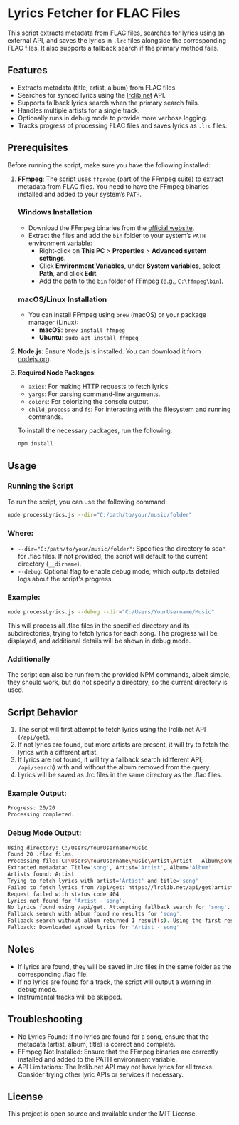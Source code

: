 # Lyrics Fetcher for FLAC Files

This script extracts metadata from FLAC files, searches for lyrics using an external API, and saves the lyrics in `.lrc` files alongside the corresponding FLAC files. It also supports a fallback search if the primary method fails.

## Features

- Extracts metadata (title, artist, album) from FLAC files.
- Searches for synced lyrics using the [lrclib.net](https://ffmpeg.org/download.html) API.
- Supports fallback lyrics search when the primary search fails.
- Handles multiple artists for a single track.
- Optionally runs in debug mode to provide more verbose logging.
- Tracks progress of processing FLAC files and saves lyrics as `.lrc` files.

## Prerequisites

Before running the script, make sure you have the following installed:

1. **FFmpeg**: The script uses `ffprobe` (part of the FFmpeg suite) to extract metadata from FLAC files. You need to have the FFmpeg binaries installed and added to your system’s `PATH`.

    ### Windows Installation
    - Download the FFmpeg binaries from the [official website](https://ffmpeg.org/download.html).
    - Extract the files and add the `bin` folder to your system’s `PATH` environment variable:
      - Right-click on **This PC** > **Properties** > **Advanced system settings**.
      - Click **Environment Variables**, under **System variables**, select **Path**, and click **Edit**.
      - Add the path to the `bin` folder of FFmpeg (e.g., `C:\ffmpeg\bin`).
      
    ### macOS/Linux Installation
    - You can install FFmpeg using `brew` (macOS) or your package manager (Linux):
      - **macOS**: `brew install ffmpeg`
      - **Ubuntu**: `sudo apt install ffmpeg`

2. **Node.js**: Ensure Node.js is installed. You can download it from [nodejs.org](https://nodejs.org/).

3. **Required Node Packages**:
    - `axios`: For making HTTP requests to fetch lyrics.
    - `yargs`: For parsing command-line arguments.
    - `colors`: For colorizing the console output.
    - `child_process` and `fs`: For interacting with the filesystem and running commands.

    To install the necessary packages, run the following:

    ```bash
    npm install
    ```

## Usage

### Running the Script

To run the script, you can use the following command:

```bash
node processLyrics.js --dir="C:/path/to/your/music/folder"
```
### Where:
- `--dir="C:/path/to/your/music/folder"`: Specifies the directory to scan for .flac files. If not provided, the script will default to the current directory (`__dirname`).
- `--debug`: Optional flag to enable debug mode, which outputs detailed logs about the script's progress.

### Example:
```bash
node processLyrics.js --debug --dir="C:/Users/YourUsername/Music"
```
This will process all .flac files in the specified directory and its subdirectories, trying to fetch lyrics for each song. The progress will be displayed, and additional details will be shown in debug mode.

### Additionally

The script can also be run from the provided NPM commands, albeit simple, they should work, but do not specify a directory, so the current directory is used.

## Script Behavior

1. The script will first attempt to fetch lyrics using the lrclib.net API (`/api/get`).
2. If not lyrics are found, but more artists are present, it will try to fetch the lyrics with a different artist.
3. If lyrics are not found, it will try a fallback search (different API; `/api/search`) with and without the album removed from the query.
4. Lyrics will be saved as .lrc files in the same directory as the .flac files.

### Example Output:

```bash
Progress: 20/20
Processing completed.
```

### Debug Mode Output:

```bash
Using directory: C:/Users/YourUsername/Music
Found 20 .flac files.
Processing file: C:\Users\YourUsername\Music\Artist\Artist - Album\song.flac
Extracted metadata: Title='song', Artist='Artist', Album='Album'
Artists found: Artist
Trying to fetch lyrics with artist='Artist' and title='song'
Failed to fetch lyrics from /api/get: https://lrclib.net/api/get?artist_name=Artist&track_name=song&album_name=album
Request failed with status code 404
Lyrics not found for 'Artist - song'.
No lyrics found using /api/get. Attempting fallback search for 'song'...
Fallback search with album found no results for 'song'.
Fallback search without album returned 1 result(s). Using the first result.
Fallback: Downloaded synced lyrics for 'Artist - song'
```
## Notes

- If lyrics are found, they will be saved in .lrc files in the same folder as the corresponding .flac file.
- If no lyrics are found for a track, the script will output a warning in debug mode.
- Instrumental tracks will be skipped.

## Troubleshooting

- No Lyrics Found: If no lyrics are found for a song, ensure that the metadata (artist, album, title) is correct and complete.
- FFmpeg Not Installed: Ensure that the FFmpeg binaries are correctly installed and added to the PATH environment variable.
- API Limitations: The lrclib.net API may not have lyrics for all tracks. Consider trying other lyric APIs or services if necessary.

## License
This project is open source and available under the MIT License.
